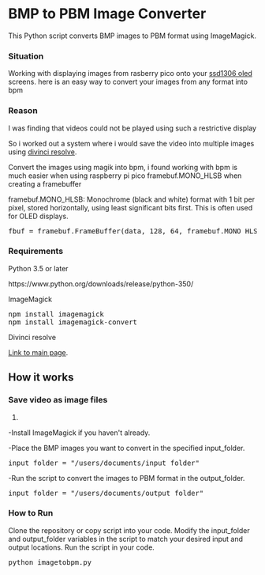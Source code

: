 <h1>BMP to PBM Image Converter</h1>
This Python script converts BMP images to PBM format using ImageMagick.

<h3>Situation</h3>
<p>Working with displaying images from rasberry pico onto your <a href="https://esphome.io/components/display/ssd1306.html">ssd1306 oled</a> screens. here is an easy way to convert your images from any format into bpm </p>

<h3>Reason</h3>
<p>I was finding that videos could not be played using such a restrictive display</p>
<p>So i worked out a system where i would save the video into multiple images using <a href="https://www.blackmagicdesign.com/products/davinciresolve/?gad_source=1&gclid=Cj0KCQjwltKxBhDMARIsAG8KnqVhnjNkxVSnKG_3CkTPRG3tfB5WcNx2tyGtQNUmTOsl0KYXpnt_pkkaAlgoEALw_wcB">divinci resolve</a>.</p>
<p>Convert the images using magik into bpm, i found working with bpm is much easier when using raspberry pi pico framebuf.MONO_HLSB when creating a framebuffer</p>
<p>framebuf.MONO_HLSB: Monochrome (black and white) format with 1 bit per pixel, stored horizontally, using least significant bits first. This is often used for OLED displays.</p>
<pre>
fbuf = framebuf.FrameBuffer(data, 128, 64, framebuf.MONO_HLSB)
</pre>

<h3>Requirements</h3>
Python 3.5 or later
<p>https://www.python.org/downloads/release/python-350/</p>

ImageMagick

<pre>
npm install imagemagick
npm install imagemagick-convert
</pre>

Divinci resolve

<p><a href="https://www.blackmagicdesign.com/products/davinciresolve/?gad_source=1&gclid=Cj0KCQjwltKxBhDMARIsAG8KnqVhnjNkxVSnKG_3CkTPRG3tfB5WcNx2tyGtQNUmTOsl0KYXpnt_pkkaAlgoEALw_wcB">Link to main page</a>.</p>

<h2>How it works</h2>

<h3>Save video as image files</h3>
<ol>
  <li><a href="/readmeimages/screen_one.png"></a></li>
</ol>

<p>-Install ImageMagick if you haven't already.</p>
<p>-Place the BMP images you want to convert in the specified input_folder.</p>
<pre>input_folder = "/users/documents/input_folder"</pre>
<p>-Run the script to convert the images to PBM format in the output_folder.</p>
<pre>input_folder = "/users/documents/output_folder"</pre>

<h3>How to Run</h3>
Clone the repository or copy script into your code.
Modify the input_folder and output_folder variables in the script to match your desired input and output locations.
Run the script in your code.

<pre>python imagetobpm.py</pre>
